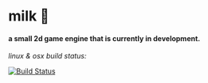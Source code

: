 # milk 🥛 
#### a small 2d game engine that is currently in development.

*linux & osx build status:*

[![Build Status](https://travis-ci.org/Straskal/Milk.svg?branch=master)](https://travis-ci.org/Straskal/Milk)
